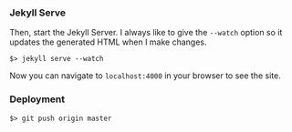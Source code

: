 ### Jekyll Serve

Then, start the Jekyll Server. I always like to give the `--watch` option so it updates the generated HTML when I make changes.

```
$> jekyll serve --watch
```

Now you can navigate to `localhost:4000` in your browser to see the site.

### Deployment

```
$> git push origin master
```